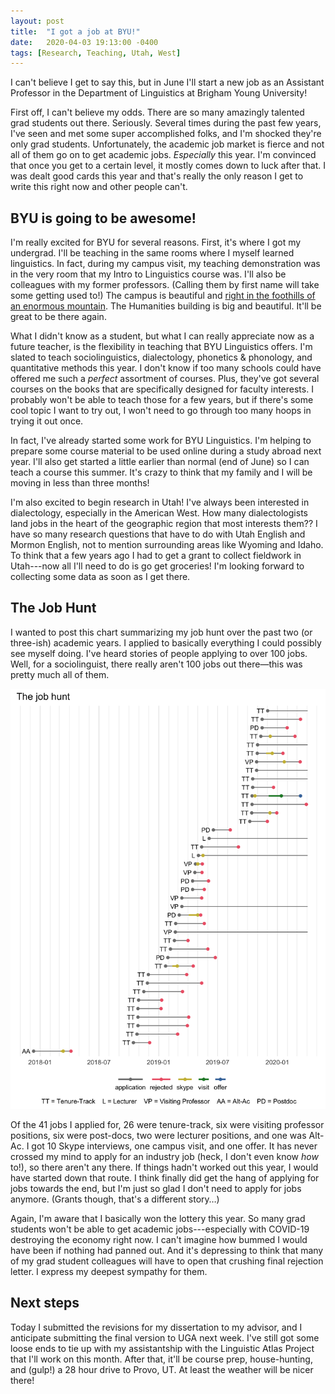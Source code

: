 ```yaml
---
layout: post
title:  "I got a job at BYU!"
date:   2020-04-03 19:13:00 -0400
tags: [Research, Teaching, Utah, West]
---
```


I can't believe I get to say this, but in June I'll start a new job as an Assistant Professor in the Department of Linguistics at Brigham Young University! 

First off, I can't believe my odds. There are so many amazingly talented grad students out there. Seriously. Several times during the past few years, I've seen and met some super accomplished folks, and I'm shocked they're only grad students. Unfortunately, the academic job market is fierce and not all of them go on to get academic jobs. *Especially* this year. I'm convinced that once you get to a certain level, it mostly comes down to luck after that. I was dealt good cards this year and that's really the only reason I get to write this right now and other people can't.

## BYU is going to be awesome!

I'm really excited for BYU for several reasons. First, it's where I got my undergrad. I'll be teaching in the same rooms where I myself learned linguistics. In fact, during my campus visit, my teaching demonstration was in the very room that my Intro to Linguistics course was. I'll also be colleagues with my former professors. (Calling them by first name will take some getting used to!) The campus is beautiful and [right in the foothills of an enormous mountain](https://www.google.com/maps/@40.2484442,-111.6505925,3a,75y,76.5h,79.84t/data=!3m8!1e1!3m6!1sAF1QipOBMIwDvScaTBg5Hty8UEr2SXhGIjLXlAjzIMKG!2e10!3e11!6shttps:%2F%2Flh5.googleusercontent.com%2Fp%2FAF1QipOBMIwDvScaTBg5Hty8UEr2SXhGIjLXlAjzIMKG%3Dw203-h100-k-no-pi-0-ya8.229047-ro-0-fo100!7i2508!8i1254). The Humanities building is big and beautiful. It'll be great to be there again.

What I didn't know as a student, but what I can really appreciate now as a future teacher, is the flexibility in teaching that BYU Linguistics offers. I'm slated to teach sociolinguistics, dialectology, phonetics & phonology, and quantitative methods this year. I don't know if too many schools could have offered me such a *perfect* assortment of courses. Plus, they've got several courses on the books that are specifically designed for faculty interests. I probably won't be able to teach those for a few years, but if there's some cool topic I want to try out, I won't need to go through too many hoops in trying it out once.

In fact, I've already started some work for BYU Linguistics. I'm helping to prepare some course material to be used online during a study abroad next year. I'll also get started a little earlier than normal (end of June) so I can teach a course this summer. It's crazy to think that my family and I will be moving in less than three months!

I'm also excited to begin research in Utah! I've always been interested in dialectology, especially in the American West. How many dialectologists land jobs in the heart of the geographic region that most interests them?? I have so many research questions that have to do with Utah English and Mormon English, not to mention surrounding areas like Wyoming and Idaho. To think that a few years ago I had to get a grant to collect fieldwork in Utah---now all I'll need to do is go get groceries! I'm looking forward to collecting some data as soon as I get there.

## The Job Hunt

I wanted to post this chart summarizing my job hunt over the past two (or three-ish) academic years. I applied to basically everything I could possibly see myself doing. I've heard stories of people applying to over 100 jobs. Well, for a sociolinguist, there really aren't 100 jobs out there—this was pretty much all of them.

<img class="rounded" src="/images/plots/job_hunt.png"/>

Of the 41 jobs I applied for, 26 were tenure-track, six were visiting professor positions, six were post-docs, two were lecturer positions, and one was Alt-Ac. I got 10 Skype interviews, one campus visit, and one offer. It has never crossed my mind to apply for an industry job (heck, I don't even know *how* to!), so there aren't any there. If things hadn't worked out this year, I would have started down that route. I think finally did get the hang of applying for jobs towards the end, but I'm just so glad I don't need to apply for jobs anymore. (Grants though, that's a different story…)

Again, I'm aware that I basically won the lottery this year. So many grad students won't be able to get academic jobs---especially with COVID-19 destroying the economy right now. I can't imagine how bummed I would have been if nothing had panned out. And it's depressing to think that many of my grad student colleagues will have to open that crushing final rejection letter. I express my deepest sympathy for them. 

## Next steps

Today I submitted the revisions for my dissertation to my advisor, and I anticipate submitting the final version to UGA next week. I've still got some loose ends to tie up with my assistantship with the Linguistic Atlas Project that I'll work on this month. After that, it'll be course prep, house-hunting, and (gulp!) a 28 hour drive to Provo, UT. At least the weather will be nicer there!




